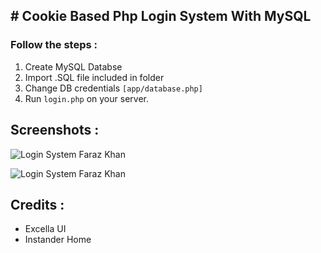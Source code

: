 ## # Cookie Based Php Login System With MySQL

### Follow the steps :
1.  Create MySQL Databse
2.  Import .SQL file included in folder
3. Change DB credentials `[app/database.php]`
4. Run `login.php` on your server.


## Screenshots :
![Login System Faraz Khan](https://i.instander.in/storage/login_system/IMG_20220728_203557.jpg "Login System Faraz Khan")

![Login System Faraz Khan](https://i.instander.in/storage/login_system/IMG_20220728_203702.jpg "Login System Faraz Khan")

## Credits :
- Excella UI
- Instander Home

